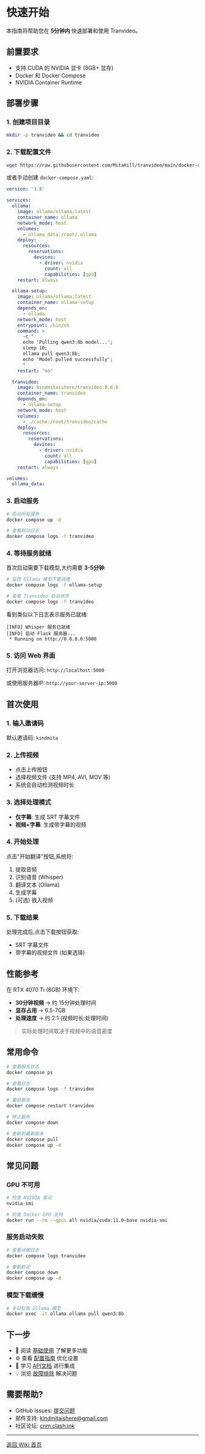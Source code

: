 # 快速开始

本指南将帮助您在 **5分钟内** 快速部署和使用 Tranvideo。

## 前置要求

- 支持 CUDA 的 NVIDIA 显卡 (8GB+ 显存)
- Docker 和 Docker Compose
- NVIDIA Container Runtime

## 部署步骤

### 1. 创建项目目录

```bash
mkdir -p tranvideo && cd tranvideo
```

### 2. 下载配置文件

```bash
wget https://raw.githubusercontent.com/MitaHill/tranvideo/main/docker-compose.yaml
```

或者手动创建 `docker-compose.yaml`:

```yaml
version: '3.8'

services:
  ollama:
    image: ollama/ollama:latest
    container_name: ollama
    network_mode: host
    volumes:
      - ollama_data:/root/.ollama
    deploy:
      resources:
        reservations:
          devices:
            - driver: nvidia
              count: all
              capabilities: [gpu]
    restart: always

  ollama-setup:
    image: ollama/ollama:latest
    container_name: ollama-setup
    depends_on:
      - ollama
    network_mode: host
    entrypoint: /bin/sh
    command: >
      -c "
      echo 'Pulling qwen3:8b model...';
      sleep 10;
      ollama pull qwen3:8b;
      echo 'Model pulled successfully';
      "
    restart: "no"

  tranvideo:
    image: kindmitaishere/tranvideo:0.6.0
    container_name: tranvideo
    depends_on:
      - ollama-setup
    network_mode: host
    volumes:
      - ./cache:/root/tranvideo/cache
    deploy:
      resources:
        reservations:
          devices:
            - driver: nvidia
              count: all
              capabilities: [gpu]
    restart: always

volumes:
  ollama_data:
```

### 3. 启动服务

```bash
# 启动所有服务
docker compose up -d

# 查看启动日志
docker compose logs -f tranvideo
```

### 4. 等待服务就绪

首次启动需要下载模型,大约需要 **3-5分钟**:

```bash
# 监控 Ollama 模型下载进度
docker compose logs -f ollama-setup

# 查看 Tranvideo 启动状态
docker compose logs -f tranvideo
```

看到类似以下日志表示服务已就绪:

```
[INFO] Whisper 服务已就绪
[INFO] 启动 Flask 服务器...
 * Running on http://0.0.0.0:5000
```

### 5. 访问 Web 界面

打开浏览器访问: `http://localhost:5000`

或使用服务器IP: `http://your-server-ip:5000`

## 首次使用

### 1. 输入邀请码

默认邀请码: `kindmita`

### 2. 上传视频

- 点击上传按钮
- 选择视频文件 (支持 MP4, AVI, MOV 等)
- 系统会自动检测视频时长

### 3. 选择处理模式

- **仅字幕**: 生成 SRT 字幕文件
- **视频+字幕**: 生成带字幕的视频

### 4. 开始处理

点击"开始翻译"按钮,系统将:

1. 提取音频
2. 识别语音 (Whisper)
3. 翻译文本 (Ollama)
4. 生成字幕
5. (可选) 嵌入视频

### 5. 下载结果

处理完成后,点击下载按钮获取:
- SRT 字幕文件
- 带字幕的视频文件 (如果选择)

## 性能参考

在 RTX 4070 Ti (8GB) 环境下:

- **30分钟视频** → 约 15分钟处理时间
- **显存占用** → 6.5-7GB
- **处理速度** → 约 2:1 (视频时长:处理时间)

> 实际处理时间取决于视频中的语音密度

## 常用命令

```bash
# 查看服务状态
docker compose ps

# 查看日志
docker compose logs -f tranvideo

# 重启服务
docker compose restart tranvideo

# 停止服务
docker compose down

# 更新到最新版本
docker compose pull
docker compose up -d
```

## 常见问题

### GPU 不可用

```bash
# 检查 NVIDIA 驱动
nvidia-smi

# 检查 Docker GPU 支持
docker run --rm --gpus all nvidia/cuda:11.0-base nvidia-smi
```

### 服务启动失败

```bash
# 查看详细日志
docker compose logs tranvideo

# 重新启动
docker compose down
docker compose up -d
```

### 模型下载缓慢

```bash
# 手动拉取 Ollama 模型
docker exec -it ollama ollama pull qwen3:8b
```

## 下一步

- 📖 阅读 [基础使用](Basic-Usage.md) 了解更多功能
- ⚙️ 查看 [配置指南](Configuration.md) 优化设置
- 🔧 学习 [API文档](API-Overview.md) 进行集成
- 💡 浏览 [故障排除](Troubleshooting.md) 解决问题

## 需要帮助?

- GitHub Issues: [提交问题](https://github.com/MitaHill/tranvideo/issues)
- 邮件支持: kindmitaishere@gmail.com
- 社区论坛: [cnm.clash.ink](https://cnm.clash.ink)

---

[返回 Wiki 首页](Home.md)
